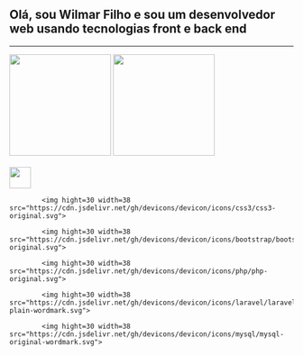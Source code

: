 
<h2> Olá, sou Wilmar Filho e sou um desenvolvedor web usando tecnologias front e back end</h2>
<hr>

<div>

  <img src='https://github-readme-stats.vercel.app/api?username=WilmarFilho&show_icons=true&theme=radical' height='180cm'>
  <img src='https://github-readme-stats.vercel.app/api/top-langs/?username=WilmarFilho&layout=compact&theme=radical' height='180cm'>

</div>

<br>

<div>
            <img hight=30 width=38 src="https://cdn.jsdelivr.net/gh/devicons/devicon/icons/html5/html5-plain.svg">

            <img hight=30 width=38 src="https://cdn.jsdelivr.net/gh/devicons/devicon/icons/css3/css3-original.svg">

            <img hight=30 width=38 src="https://cdn.jsdelivr.net/gh/devicons/devicon/icons/bootstrap/bootstrap-original.svg">

            <img hight=30 width=38 src="https://cdn.jsdelivr.net/gh/devicons/devicon/icons/php/php-original.svg">

            <img hight=30 width=38 src="https://cdn.jsdelivr.net/gh/devicons/devicon/icons/laravel/laravel-plain-wordmark.svg">

            <img hight=30 width=38 src="https://cdn.jsdelivr.net/gh/devicons/devicon/icons/mysql/mysql-original-wordmark.svg">
         
      
</div>

<!---
WilmarFilho/WilmarFilho is a ✨ special ✨ repository because its `README.md` (this file) appears on your GitHub profile.
You can click the Preview link to take a look at your changes.
--->
